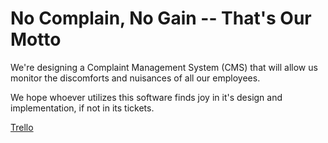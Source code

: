 No Complain, No Gain -- That's Our Motto
========================================

We're designing a Complaint Management System (CMS) that will allow us monitor the discomforts and nuisances of all our employees.

We hope whoever utilizes this software finds joy in it's design and implementation, if not in its tickets.


[Trello](https://trello.com/b/encea361/issuetracker)